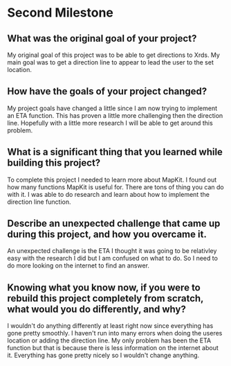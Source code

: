 # Second Milestone

## What was the original goal of your project?
My original goal of this project was to be able to get directions to Xrds. My main goal was to get a direction line to appear to lead the user to the set location.

## How have the goals of your project changed?

My project goals have changed a little since I am now trying to implement an ETA function. This has proven a little more challenging then the direction line. Hopefully with a little more research I will be able to get around this problem.

## What is a significant thing that you learned while building this project?

To complete this project I needed to learn more about MapKit. I found out how many functions MapKit is useful for. There are tons of thing you can do with it. I was able to do research and learn about how to implement the direction line function.


## Describe an unexpected challenge that came up during this project, and how you overcame it.

An unexpected challenge is the ETA I thought it was going to be relativley easy with the research I did but I am confused on what to do. So I need to do more looking on the internet to find an answer.

## Knowing what you know now, if you were to rebuild this project completely from scratch, what would you do differently, and why?

I wouldn't do anything differently at least right now since everything has gone pretty smoothly. I haven't run into many errors when doing the useres location or adding the direction line. My only problem has been the ETA function but that is because there is less information on the internet about it. Everything has gone pretty nicely so I wouldn't change anything.
